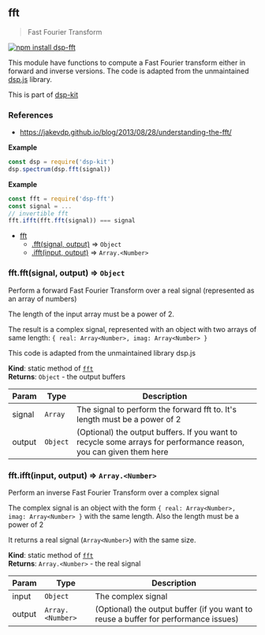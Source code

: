 <a name="module_fft"></a>

## fft
> Fast Fourier Transform

[![npm install dsp-fft](https://nodei.co/npm/dsp-fft.png?mini=true)](https://npmjs.org/package/dsp-fft/)

This module have functions to compute a Fast Fourier transform either
in forward and inverse versions. The code is adapted from the unmaintained
[dsp.js](https://github.com/corbanbrook/dsp.js) library.

This is part of [dsp-kit](https://github.com/oramics/dsp-kit)

### References

- https://jakevdp.github.io/blog/2013/08/28/understanding-the-fft/

**Example**  
```js
const dsp = require('dsp-kit')
dsp.spectrum(dsp.fft(signal))
```
**Example**  
```js
const fft = require('dsp-fft')
const signal = ...
// invertible fft
fft.ifft(fft.fft(signal)) === signal
```

* [fft](#module_fft)
    * [.fft(signal, output)](#module_fft.fft) ⇒ <code>Object</code>
    * [.ifft(input, output)](#module_fft.ifft) ⇒ <code>Array.&lt;Number&gt;</code>

<a name="module_fft.fft"></a>

### fft.fft(signal, output) ⇒ <code>Object</code>
Perform a forward Fast Fourier Transform over a real signal (represented
as an array of numbers)

The length of the input array must be a power of 2.

The result is a complex signal, represented with an object with two arrays
of same length: `{ real: Array<Number>, imag: Array<Number> }`

This code is adapted from the unmaintained library dsp.js

**Kind**: static method of <code>[fft](#module_fft)</code>  
**Returns**: <code>Object</code> - the output buffers  

| Param | Type | Description |
| --- | --- | --- |
| signal | <code>Array</code> | The signal to perform the forward fft to. It's length must be a power of 2 |
| output | <code>Object</code> | (Optional) the output buffers. If you want to recycle some arrays for performance reason, you can given them here |

<a name="module_fft.ifft"></a>

### fft.ifft(input, output) ⇒ <code>Array.&lt;Number&gt;</code>
Perform an inverse Fast Fourier Transform over a complex signal

The complex signal is an object with the form `{ real: Array<Number>, imag: Array<Number> }`
with the same length. Also the length must be a power of 2

It returns a real signal (`Array<Number>`) with the same size.

**Kind**: static method of <code>[fft](#module_fft)</code>  
**Returns**: <code>Array.&lt;Number&gt;</code> - the real signal  

| Param | Type | Description |
| --- | --- | --- |
| input | <code>Object</code> | The complex signal |
| output | <code>Array.&lt;Number&gt;</code> | (Optional) the output buffer (if you want to reuse a buffer for performance issues) |

